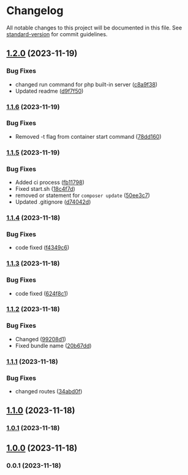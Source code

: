 # Changelog

All notable changes to this project will be documented in this file. See [standard-version](https://github.com/conventional-changelog/standard-version) for commit guidelines.

## [1.2.0](https://github.com/patrykbaszak/api-skeleton/compare/1.1.6...1.2.0) (2023-11-19)


### Bug Fixes

* changed run command for php built-in server ([c8a9f38](https://github.com/patrykbaszak/api-skeleton/commit/c8a9f3803fe8ca141316719cd7f3266b3b608dd4))
* Updated readme ([d9f7f50](https://github.com/patrykbaszak/api-skeleton/commit/d9f7f5096b843395deecdc72bbd465b11e7c2fa9))

### [1.1.6](https://github.com/patrykbaszak/api-skeleton/compare/1.1.5...1.1.6) (2023-11-19)


### Bug Fixes

* Removed -t flag from container start command ([78dd160](https://github.com/patrykbaszak/api-skeleton/commit/78dd160b90f3a4938bae35b0e38c5dc04ba62124))

### [1.1.5](https://github.com/patrykbaszak/api-skeleton/compare/1.1.4...1.1.5) (2023-11-19)


### Bug Fixes

* Added ci process ([fb11798](https://github.com/patrykbaszak/api-skeleton/commit/fb11798d3f6f7b6aa4a8e8d5775e97dd23c56ee2))
* Fixed start.sh ([18c4f7d](https://github.com/patrykbaszak/api-skeleton/commit/18c4f7de26f1f514bb93cc4027edaeecd9a84ea8))
* removed or statement for `composer update` ([50ee3c7](https://github.com/patrykbaszak/api-skeleton/commit/50ee3c7c5af6a372894d0fe5acf16c905ee029f4))
* Updated .gitignore ([d74042d](https://github.com/patrykbaszak/api-skeleton/commit/d74042da7539846f66890e0138528f8786d11e1b))

### [1.1.4](https://github.com/patrykbaszak/api-skeleton/compare/1.1.3...1.1.4) (2023-11-18)


### Bug Fixes

* code fixed ([f4349c6](https://github.com/patrykbaszak/api-skeleton/commit/f4349c6bcd68fe23d4e6ae592cc8077a4212023c))

### [1.1.3](https://github.com/patrykbaszak/api-skeleton/compare/1.1.2...1.1.3) (2023-11-18)


### Bug Fixes

* code fixed ([624f8c1](https://github.com/patrykbaszak/api-skeleton/commit/624f8c1205aeb90031696c2d33fa8cb87eecd112))

### [1.1.2](https://github.com/patrykbaszak/api-skeleton/compare/1.1.1...1.1.2) (2023-11-18)


### Bug Fixes

* Changed ([99208d1](https://github.com/patrykbaszak/api-skeleton/commit/99208d1e22509b6f990deb8944a0856608609902))
* Fixed bundle name ([20b67dd](https://github.com/patrykbaszak/api-skeleton/commit/20b67dd2174876dfd66fb0884786d0c92766bd96))

### [1.1.1](https://github.com/patrykbaszak/api-skeleton/compare/1.1.0...1.1.1) (2023-11-18)


### Bug Fixes

* changed routes ([34abd0f](https://github.com/patrykbaszak/api-skeleton/commit/34abd0f93871bb70a6e7a07c03d0819d92df4ec0))

## [1.1.0](https://github.com/patrykbaszak/api-skeleton/compare/1.0.1...1.1.0) (2023-11-18)

### [1.0.1](https://github.com/patrykbaszak/api-skeleton/compare/1.0.0...1.0.1) (2023-11-18)

## [1.0.0](https://github.com/patrykbaszak/api-skeleton/compare/0.0.1...1.0.0) (2023-11-18)

### 0.0.1 (2023-11-18)
